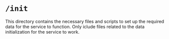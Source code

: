 # `/init`

This directory contains the necessary files and scripts to set up the required data for the service to function. Only iclude files related to the data initialization for the service to work.
